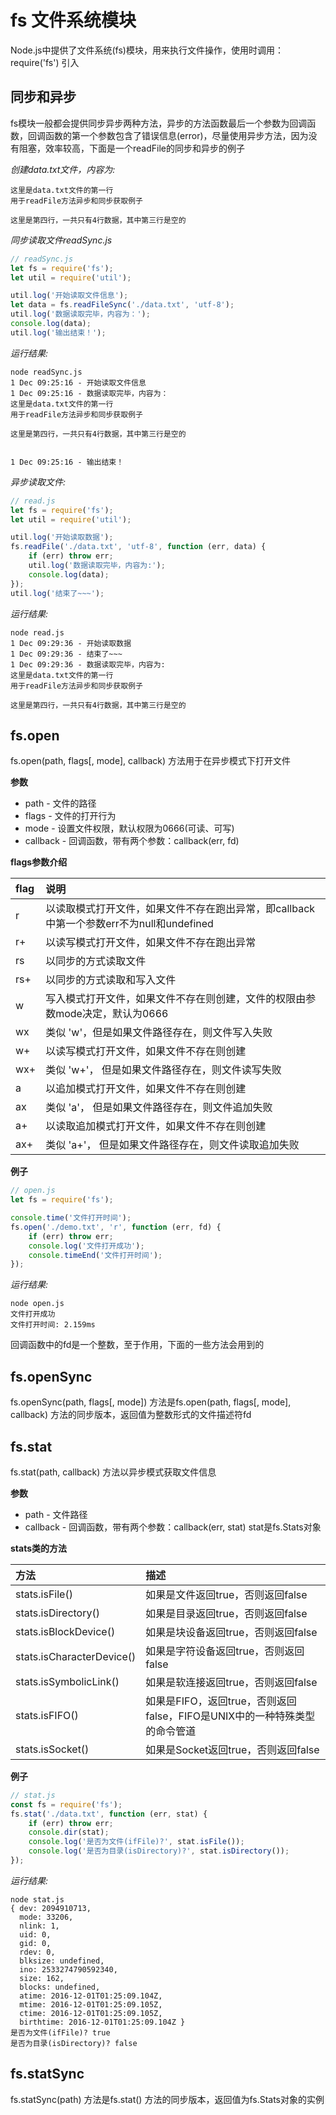 # fs 文件系统模块
Node.js中提供了文件系统(fs)模块，用来执行文件操作，使用时调用：require('fs') 引入

## 同步和异步
fs模块一般都会提供同步异步两种方法，异步的方法函数最后一个参数为回调函数，回调函数的第一个参数包含了错误信息(error)，尽量使用异步方法，因为没有阻塞，效率较高，下面是一个readFile的同步和异步的例子

*创建data.txt文件，内容为:*
```
这里是data.txt文件的第一行
用于readFile方法异步和同步获取例子

这里是第四行，一共只有4行数据，其中第三行是空的
```
*同步读取文件readSync.js*
```javascript
// readSync.js
let fs = require('fs');
let util = require('util');

util.log('开始读取文件信息');
let data = fs.readFileSync('./data.txt', 'utf-8');
util.log('数据读取完毕，内容为：');
console.log(data);
util.log('输出结束！');
```
*运行结果:*
```
node readSync.js
1 Dec 09:25:16 - 开始读取文件信息
1 Dec 09:25:16 - 数据读取完毕，内容为：
这里是data.txt文件的第一行
用于readFile方法异步和同步获取例子

这里是第四行，一共只有4行数据，其中第三行是空的


1 Dec 09:25:16 - 输出结束！
```
*异步读取文件:*
```javascript
// read.js
let fs = require('fs');
let util = require('util');

util.log('开始读取数据');
fs.readFile('./data.txt', 'utf-8', function (err, data) {
	if (err) throw err;
	util.log('数据读取完毕，内容为:');
	console.log(data);
});
util.log('结束了~~~');
```
*运行结果:*
```
node read.js
1 Dec 09:29:36 - 开始读取数据
1 Dec 09:29:36 - 结束了~~~
1 Dec 09:29:36 - 数据读取完毕，内容为:
这里是data.txt文件的第一行
用于readFile方法异步和同步获取例子

这里是第四行，一共只有4行数据，其中第三行是空的
```

## fs.open
fs.open(path, flags[, mode], callback) 方法用于在异步模式下打开文件

**参数**

* path - 文件的路径
* flags - 文件的打开行为
* mode - 设置文件权限，默认权限为0666(可读、可写)
* callback - 回调函数，带有两个参数：callback(err, fd)

**flags参数介绍**

|flag|说明|
|:--|:--|
|r|以读取模式打开文件，如果文件不存在跑出异常，即callback中第一个参数err不为null和undefined|
|r+|以读写模式打开文件，如果文件不存在跑出异常|
|rs|以同步的方式读取文件|
|rs+|以同步的方式读取和写入文件|
|w|写入模式打开文件，如果文件不存在则创建，文件的权限由参数mode决定，默认为0666|
|wx|类似 'w'，但是如果文件路径存在，则文件写入失败|
|w+|以读写模式打开文件，如果文件不存在则创建|
|wx+|类似 'w+'， 但是如果文件路径存在，则文件读写失败|
|a|以追加模式打开文件，如果文件不存在则创建|
|ax|类似 'a'， 但是如果文件路径存在，则文件追加失败|
|a+|以读取追加模式打开文件，如果文件不存在则创建|
|ax+|类似 'a+'， 但是如果文件路径存在，则文件读取追加失败|

**例子**

```javascript
// open.js
let fs = require('fs');

console.time('文件打开时间');
fs.open('./demo.txt', 'r', function (err, fd) {
    if (err) throw err;
    console.log('文件打开成功');
    console.timeEnd('文件打开时间');
});
```
*运行结果:*
```
node open.js
文件打开成功
文件打开时间: 2.159ms
```
回调函数中的fd是一个整数，至于作用，下面的一些方法会用到的

## fs.openSync
fs.openSync(path, flags[, mode]) 方法是fs.open(path, flags[, mode], callback) 方法的同步版本，返回值为整数形式的文件描述符fd

## fs.stat
fs.stat(path, callback) 方法以异步模式获取文件信息

**参数**

* path - 文件路径
* callback - 回调函数，带有两个参数：callback(err, stat) stat是fs.Stats对象

**stats类的方法**

|方法|描述|
|:--|:--|
|stats.isFile()|如果是文件返回true，否则返回false|
|stats.isDirectory()|如果是目录返回true，否则返回false|
|stats.isBlockDevice()|如果是块设备返回true，否则返回false|
|stats.isCharacterDevice()|如果是字符设备返回true，否则返回false|
|stats.isSymbolicLink()|如果是软连接返回true，否则返回false|
|stats.isFIFO()|如果是FIFO，返回true，否则返回false，FIFO是UNIX中的一种特殊类型的命令管道|
|stats.isSocket()|如果是Socket返回true，否则返回false|

**例子**
```javascript
// stat.js
const fs = require('fs');
fs.stat('./data.txt', function (err, stat) {
    if (err) throw err;
    console.dir(stat);
    console.log('是否为文件(ifFile)?', stat.isFile());
    console.log('是否为目录(isDirectory)?', stat.isDirectory());
});
```
*运行结果:*
```
node stat.js
{ dev: 2094910713,
  mode: 33206,
  nlink: 1,
  uid: 0,
  gid: 0,
  rdev: 0,
  blksize: undefined,
  ino: 2533274790592340,
  size: 162,
  blocks: undefined,
  atime: 2016-12-01T01:25:09.104Z,
  mtime: 2016-12-01T01:25:09.105Z,
  ctime: 2016-12-01T01:25:09.105Z,
  birthtime: 2016-12-01T01:25:09.104Z }
是否为文件(ifFile)? true
是否为目录(isDirectory)? false
```

## fs.statSync
fs.statSync(path) 方法是fs.stat() 方法的同步版本，返回值为fs.Stats对象的实例



